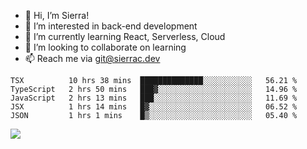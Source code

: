 - 👋 Hi, I’m Sierra!
- 👀 I’m interested in back-end development
- 🌱 I’m currently learning React, Serverless, Cloud
- 💞️ I’m looking to collaborate on learning
- 📫 Reach me via git@sierrac.dev

<!--START_SECTION:waka-->

```text
TSX          10 hrs 38 mins  ██████████████░░░░░░░░░░░   56.21 %
TypeScript   2 hrs 50 mins   ███▓░░░░░░░░░░░░░░░░░░░░░   14.96 %
JavaScript   2 hrs 13 mins   ███░░░░░░░░░░░░░░░░░░░░░░   11.69 %
JSX          1 hrs 14 mins   █▓░░░░░░░░░░░░░░░░░░░░░░░   06.52 %
JSON         1 hrs 1 mins    █▒░░░░░░░░░░░░░░░░░░░░░░░   05.40 %
```

<!--END_SECTION:waka-->


![](https://hit.yhype.me/github/profile?user_id=7351311)
